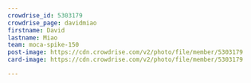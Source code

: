 ```yaml
---
crowdrise_id: 5303179
crowdrise_page: davidmiao
firstname: David
lastname: Miao
team: moca-spike-150
post-image: https://cdn.crowdrise.com/v2/photo/file/member/5303179
card-image: https://cdn.crowdrise.com/v2/photo/file/member/5303179

---
```

